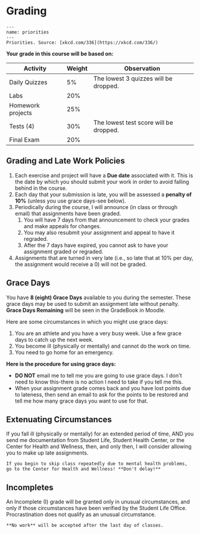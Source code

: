 # Grading

```{figure} ../figures/priorities.png
---
name: priorities
---
Priorities. Source: [xkcd.com/336](https://xkcd.com/336/)
```

**Your grade in this course will be based on:**

| Activity 	| Weight 	| Observation 	|
|---	|---	|---	|
| Daily Quizzes 	| 5% 	| The lowest 3 quizzes will be dropped. 	|
| Labs 	| 20% 	|  	|
| Homework projects 	| 25% 	|  	|
| Tests (4) 	| 30% 	| The lowest test score will be dropped. 	|
| Final Exam 	| 20% 	|  	|

## Grading and Late Work Policies

1. Each exercise and project will have a **Due date** associated with it. This is the date by which you should submit your work in order to avoid falling behind in the course.
2. Each day that your submission is late, you will be assessed a **penalty of 10%** (unless you use grace days-see below).
3. Periodically during the course, I will announce (in class or through email) that assignments have been graded.
   1. You will have 7 days from that announcement to check your grades and make appeals for changes.
   2. You may also resubmit your assignment and appeal to have it regraded.
   3. After the 7 days have expired, you cannot ask to have your assignment graded or regraded.
4. Assignments that are turned in very late (i.e., so late that at 10% per day, the assignment would receive a 0) will not be graded.

## Grace Days

You have **8 (eight) Grace Days** available to you during the semester. These grace days may be used to submit an assignment late without penalty. **Grace Days Remaining** will be seen in the GradeBook in Moodle.

Here are some circumstances in which you might use grace days:

1. You are an athlete and you have a very busy week. Use a few grace days to catch up the next week.
2. You become ill (physically or mentally) and cannot do the work on time.
3. You need to go home for an emergency.

**Here is the procedure for using grace days:**

- **DO NOT** email me to tell me you are going to use grace days. I don't need to know this-there is no action I need to take if you tell me this.
- When your assignment grade comes back and you have lost points due to lateness, then send an email to ask for the points to be restored and tell me how many grace days you want to use for that.

## Extenuating Circumstances

If you fall ill (physically or mentally) for an extended period of time, AND you send me documentation from Student Life, Student Health Center, or the Center for Health and Wellness, then, and only then, I will consider allowing you to make up late assignments.

```{warning}
If you begin to skip class repeatedly due to mental health problems, go to the Center for Health and Wellness! **Don't delay!**
```

## Incompletes

An Incomplete (I) grade will be granted only in unusual circumstances, and only if those circumstances have been verified by the Student Life Office. Procrastination does not qualify as an unusual circumstance.

```{attention}
**No work** will be accepted after the last day of classes.
```

